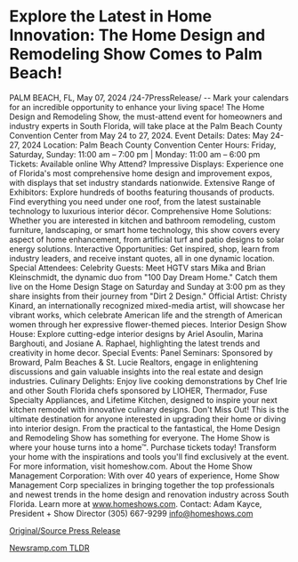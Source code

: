 # Explore the Latest in Home Innovation: The Home Design and Remodeling Show Comes to Palm Beach!

PALM BEACH, FL, May 07, 2024 /24-7PressRelease/ -- Mark your calendars for an incredible opportunity to enhance your living space! The Home Design and Remodeling Show, the must-attend event for homeowners and industry experts in South Florida, will take place at the Palm Beach County Convention Center from May 24 to 27, 2024.   Event Details: Dates: May 24-27, 2024  Location: Palm Beach County Convention Center  Hours: Friday, Saturday, Sunday: 11:00 am – 7:00 pm | Monday: 11:00 am – 6:00 pm  Tickets: Available online   Why Attend?  Impressive Displays: Experience one of Florida's most comprehensive home design and improvement expos, with displays that set industry standards nationwide.   Extensive Range of Exhibitors: Explore hundreds of booths featuring thousands of products. Find everything you need under one roof, from the latest sustainable technology to luxurious interior décor.   Comprehensive Home Solutions:  Whether you are interested in kitchen and bathroom remodeling, custom furniture, landscaping, or smart home technology, this show covers every aspect of home enhancement, from artificial turf and patio designs to solar energy solutions.   Interactive Opportunities: Get inspired, shop, learn from industry leaders, and receive instant quotes, all in one dynamic location.   Special Attendees:  Celebrity Guests: Meet HGTV stars Mika and Brian Kleinschmidt, the dynamic duo from "100 Day Dream Home." Catch them live on the Home Design Stage on Saturday and Sunday at 3:00 pm as they share insights from their journey from "Dirt 2 Design."  Official Artist: Christy Kinard, an internationally recognized mixed-media artist, will showcase her vibrant works, which celebrate American life and the strength of American women through her expressive flower-themed pieces.  Interior Design Show House: Explore cutting-edge interior designs by Ariel Asoulin, Marina Barghouti, and Josiane A. Raphael, highlighting the latest trends and creativity in home decor.  Special Events:  Panel Seminars: Sponsored by Broward, Palm Beaches & St. Lucie Realtors, engage in enlightening discussions and gain valuable insights into the real estate and design industries.   Culinary Delights: Enjoy live cooking demonstrations by Chef Irie and other South Florida chefs sponsored by LIOHER, Thermador, Fuse Specialty Appliances, and Lifetime Kitchen, designed to inspire your next kitchen remodel with innovative culinary designs.   Don't Miss Out!  This is the ultimate destination for anyone interested in upgrading their home or diving into interior design. From the practical to the fantastical, the Home Design and Remodeling Show has something for everyone. The Home Show is where your house turns into a home™.   Purchase tickets today! Transform your home with the inspirations and tools you'll find exclusively at the event.  For more information, visit homeshow.com.  About the Home Show Management Corporation: With over 40 years of experience, Home Show Management Corp specializes in bringing together the top professionals and newest trends in the home design and renovation industry across South Florida. Learn more at www.homeshows.com.   Contact: Adam Kayce, President + Show Director  (305) 667-9299  info@homeshows.com 

[Original/Source Press Release](https://www.24-7pressrelease.com/press-release/510680/explore-the-latest-in-home-innovation-the-home-design-and-remodeling-show-comes-to-palm-beach) 

[Newsramp.com TLDR](https://newsramp.com/None) 